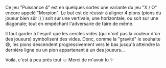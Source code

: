Ce jeu "Puissance 4" est en quelques
sortes une variante du jeu "X / O"
encore appelé "Morpion".
Le but est 
de réussir à aligner 4 pions (pions 
du joueur bien sûr :) ) soit sur une 
vertivale, une horizontale, ou soit
sur une diagonale; tout en empêchant 
l'adversaire de faire de même.

Il faut garder à l'esprit que les 
cercles vides (qui n'ont pas la couleur 
d'un des joueurs) symbolisent 
des vides. Donc, comme la "gravité"
le souhaite 😅, les pions descendent 
progressivement vers le bas jusqu'à 
atteindre la dernière ligne ou un pion
appartenant à un des joueurs...

Voilà, c'est à peu près tout ☺️
Merci de m'avoir lu ✨

